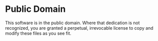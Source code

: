 Public Domain
=============

This software is in the public domain. Where that dedication is not
recognized, you are granted a perpetual, irrevocable license to copy
and modify these files as you see fit.
